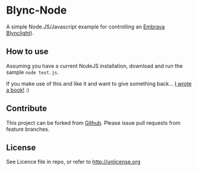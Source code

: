 # Blync-Node

A simple Node.JS/Javascript example for controlling an [Embrava Blynclight](https://embrava.com/)). 

How to use
----------
Assuming you have a current NodeJS installation, download and run the sample <code>node test.js</code>.
    

If you make use of this and like it and want to give something back... [I wrote a book!](http://amzn.to/1SHjbLI) :)

Contribute
----------
This project can be forked from
[Github](https://github.com/Offbeatmammal/blync-node). Please issue pull
requests from feature branches.

License
-------
See Licence file in repo, or refer to http://unlicense.org
